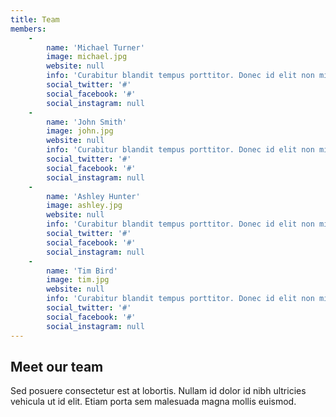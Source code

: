 ```yaml
---
title: Team
members:
    -
        name: 'Michael Turner'
        image: michael.jpg
        website: null
        info: 'Curabitur blandit tempus porttitor. Donec id elit non mi porta gravida at eget metus. Cum sociis natoque penatibus et magnis dis parturient montes, nascetur ridiculus mus.'
        social_twitter: '#'
        social_facebook: '#'
        social_instagram: null
    -
        name: 'John Smith'
        image: john.jpg
        website: null
        info: 'Curabitur blandit tempus porttitor. Donec id elit non mi porta gravida at eget metus. Cum sociis natoque penatibus et magnis dis parturient montes, nascetur ridiculus mus.'
        social_twitter: '#'
        social_facebook: '#'
        social_instagram: null
    -
        name: 'Ashley Hunter'
        image: ashley.jpg
        website: null
        info: 'Curabitur blandit tempus porttitor. Donec id elit non mi porta gravida at eget metus. Cum sociis natoque penatibus et magnis dis parturient montes, nascetur ridiculus mus.'
        social_twitter: '#'
        social_facebook: '#'
        social_instagram: null
    -
        name: 'Tim Bird'
        image: tim.jpg
        website: null
        info: 'Curabitur blandit tempus porttitor. Donec id elit non mi porta gravida at eget metus. Cum sociis natoque penatibus et magnis dis parturient montes, nascetur ridiculus mus.'
        social_twitter: '#'
        social_facebook: '#'
        social_instagram: null
---
```


## Meet our team
Sed posuere consectetur est at lobortis. Nullam id dolor id nibh ultricies vehicula ut id elit. Etiam porta sem malesuada magna mollis euismod.
